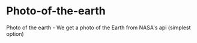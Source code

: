 # Photo-of-the-earth
Photo of the earth - We get a photo of the Earth from NASA's api (simplest option)
